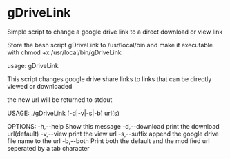 gDriveLink
==========

Simple script to change a google drive link to a direct download or view link

Store the bash script gDriveLink to /usr/local/bin and 
make it executable with chmod +x /usr/local/bin/gDriveLink



usage: gDriveLink

This script changes google drive share links
to links that can be directly viewed or downloaded

the new url will be returned to stdout

USAGE:
  ./gDriveLink [-d|-v|-s|-b] url(s)

OPTIONS:
  -h,--help       Show this message
  -d,--download   print the download url(default)
  -v,--view       print the view url
  -s,--suffix     append the google drive file name to the url
  -b,--both       Print both the default and the modified url
                  seperated by a tab character

